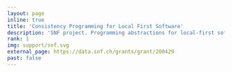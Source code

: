 ```yaml
---
layout: page
inline: true
title: 'Consistency Programming for Local First Software'
description: 'SNF project. Programming abstractions for local-first software, CRDTs, consistency levels, verification of replicated data structures, privacy preserving data pods.'
rank: 1
img: support/snf.svg
external_page: https://data.snf.ch/grants/grant/200429
past: false
---
```

